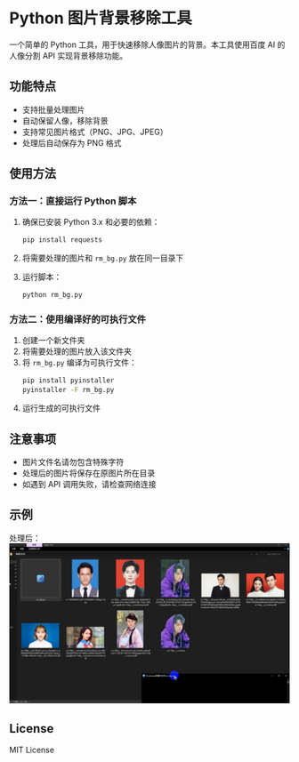 # Python 图片背景移除工具

一个简单的 Python 工具，用于快速移除人像图片的背景。本工具使用百度 AI 的人像分割 API 实现背景移除功能。

## 功能特点

- 支持批量处理图片
- 自动保留人像，移除背景
- 支持常见图片格式（PNG、JPG、JPEG）
- 处理后自动保存为 PNG 格式

## 使用方法

### 方法一：直接运行 Python 脚本

1. 确保已安装 Python 3.x 和必要的依赖：
   ```bash
   pip install requests
   ```

2. 将需要处理的图片和 `rm_bg.py` 放在同一目录下
3. 运行脚本：
   ```bash
   python rm_bg.py
   ```

### 方法二：使用编译好的可执行文件

1. 创建一个新文件夹
2. 将需要处理的图片放入该文件夹
3. 将 `rm_bg.py` 编译为可执行文件：
   ```bash
   pip install pyinstaller
   pyinstaller -F rm_bg.py
   ```
4. 运行生成的可执行文件

## 注意事项

- 图片文件名请勿包含特殊字符
- 处理后的图片将保存在原图片所在目录
- 如遇到 API 调用失败，请检查网络连接

## 示例

处理后：
![处理后](1.jpg)

## License

MIT License
